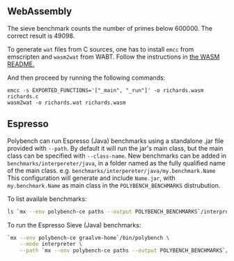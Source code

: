 ## WebAssembly
The sieve benchmark counts the number of primes below 600000.
The correct result is 49098.

To generate `wat` files from C sources, one has to install `emcc` from emscripten and `wasm2wat` from WABT. Follow
the instructions in [the WASM README.](../../../wasm/README.md)

And then proceed by running the following commands:
```
emcc -s EXPORTED_FUNCTIONS='["_main", "_run"]' -o richards.wasm richards.c
wasm2wat -o richards.wat richards.wasm
```

## Espresso
Polybench can run Espresso (Java) benchmarks using a standalone .jar file provided with `--path`.
By default it will run the jar's main class, but the main class can be specified with `--class-name`.
New benchmarks can be added in `benchmarks/interpereter/java`, in a folder named as the fully qualified name of the main class. e.g. `benchmarks/interpereter/java/my.benchmark.Name`
This configuration will generate and include `Name.jar`, with `my.benchmark.Name` as main class in the `POLYBENCH_BENCHMARKS` distrubution.

To list availale benchmarks:
```bash
ls `mx --env polybench-ce paths --output POLYBENCH_BENCHMARKS`/interpreter
```

To run the Espresso Sieve (Java) benchmarks:
```bash
`mx --env polybench-ce graalvm-home`/bin/polybench \
    --mode interpreter \
    --path `mx --env polybench-ce paths --output POLYBENCH_BENCHMARKS`/interpreter/Sieve.jar
```
